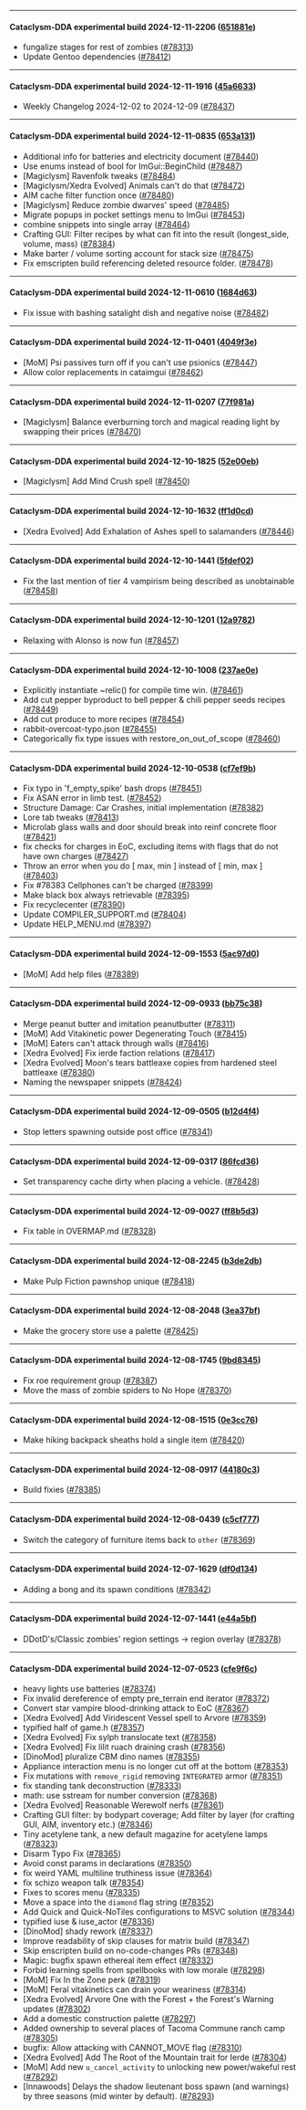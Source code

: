 
---

#### Cataclysm-DDA experimental build 2024-12-11-2206 ([651881e](https://github.com/CleverRaven/Cataclysm-DDA/releases/tag/cdda-experimental-2024-12-11-2206))

* fungalize stages for rest of zombies ([#78313](https://github.com/CleverRaven/Cataclysm-DDA/pull/78313))
* Update Gentoo dependencies ([#78412](https://github.com/CleverRaven/Cataclysm-DDA/pull/78412))

---

#### Cataclysm-DDA experimental build 2024-12-11-1916 ([45a6633](https://github.com/CleverRaven/Cataclysm-DDA/releases/tag/cdda-experimental-2024-12-11-1916))

* Weekly Changelog 2024-12-02 to 2024-12-09 ([#78437](https://github.com/CleverRaven/Cataclysm-DDA/pull/78437))

---

#### Cataclysm-DDA experimental build 2024-12-11-0835 ([653a131](https://github.com/CleverRaven/Cataclysm-DDA/releases/tag/cdda-experimental-2024-12-11-0835))

* Additional info for batteries and electricity document ([#78440](https://github.com/CleverRaven/Cataclysm-DDA/pull/78440))
* Use enums instead of bool for ImGui::BeginChild ([#78487](https://github.com/CleverRaven/Cataclysm-DDA/pull/78487))
* [Magiclysm] Ravenfolk tweaks ([#78484](https://github.com/CleverRaven/Cataclysm-DDA/pull/78484))
* [Magiclysm/Xedra Evolved] Animals can't do that ([#78472](https://github.com/CleverRaven/Cataclysm-DDA/pull/78472))
* AIM cache filter function once ([#78480](https://github.com/CleverRaven/Cataclysm-DDA/pull/78480))
* [Magiclysm] Reduce zombie dwarves' speed ([#78485](https://github.com/CleverRaven/Cataclysm-DDA/pull/78485))
* Migrate popups in pocket settings menu to ImGui ([#78453](https://github.com/CleverRaven/Cataclysm-DDA/pull/78453))
* combine snippets into single array ([#78464](https://github.com/CleverRaven/Cataclysm-DDA/pull/78464))
* Crafting GUI: Filter recipes by what can fit into the result (longest_side, volume, mass) ([#78384](https://github.com/CleverRaven/Cataclysm-DDA/pull/78384))
* Make barter / volume sorting account for stack size ([#78475](https://github.com/CleverRaven/Cataclysm-DDA/pull/78475))
* Fix emscripten build referencing deleted resource folder. ([#78478](https://github.com/CleverRaven/Cataclysm-DDA/pull/78478))

---

#### Cataclysm-DDA experimental build 2024-12-11-0610 ([1684d63](https://github.com/CleverRaven/Cataclysm-DDA/releases/tag/cdda-experimental-2024-12-11-0610))

* Fix issue with bashing satalight dish and negative noise ([#78482](https://github.com/CleverRaven/Cataclysm-DDA/pull/78482))

---

#### Cataclysm-DDA experimental build 2024-12-11-0401 ([4049f3e](https://github.com/CleverRaven/Cataclysm-DDA/releases/tag/cdda-experimental-2024-12-11-0401))

* [MoM] Psi passives turn off if you can't use psionics ([#78447](https://github.com/CleverRaven/Cataclysm-DDA/pull/78447))
* Allow color replacements in cataimgui ([#78462](https://github.com/CleverRaven/Cataclysm-DDA/pull/78462))

---

#### Cataclysm-DDA experimental build 2024-12-11-0207 ([77f981a](https://github.com/CleverRaven/Cataclysm-DDA/releases/tag/cdda-experimental-2024-12-11-0207))

* [Magiclysm] Balance everburning torch and magical reading light by swapping their prices ([#78470](https://github.com/CleverRaven/Cataclysm-DDA/pull/78470))

---

#### Cataclysm-DDA experimental build 2024-12-10-1825 ([52e00eb](https://github.com/CleverRaven/Cataclysm-DDA/releases/tag/cdda-experimental-2024-12-10-1825))

* [Magiclysm] Add Mind Crush spell ([#78450](https://github.com/CleverRaven/Cataclysm-DDA/pull/78450))

---

#### Cataclysm-DDA experimental build 2024-12-10-1632 ([ff1d0cd](https://github.com/CleverRaven/Cataclysm-DDA/releases/tag/cdda-experimental-2024-12-10-1632))

* [Xedra Evolved] Add Exhalation of Ashes spell to salamanders ([#78446](https://github.com/CleverRaven/Cataclysm-DDA/pull/78446))

---

#### Cataclysm-DDA experimental build 2024-12-10-1441 ([5fdef02](https://github.com/CleverRaven/Cataclysm-DDA/releases/tag/cdda-experimental-2024-12-10-1441))

* Fix the last mention of tier 4 vampirism being described as unobtainable ([#78458](https://github.com/CleverRaven/Cataclysm-DDA/pull/78458))

---

#### Cataclysm-DDA experimental build 2024-12-10-1201 ([12a9782](https://github.com/CleverRaven/Cataclysm-DDA/releases/tag/cdda-experimental-2024-12-10-1201))

* Relaxing with Alonso is now fun ([#78457](https://github.com/CleverRaven/Cataclysm-DDA/pull/78457))

---

#### Cataclysm-DDA experimental build 2024-12-10-1008 ([237ae0e](https://github.com/CleverRaven/Cataclysm-DDA/releases/tag/cdda-experimental-2024-12-10-1008))

* Explicitly instantiate ~relic() for compile time win. ([#78461](https://github.com/CleverRaven/Cataclysm-DDA/pull/78461))
* Add cut pepper byproduct to bell pepper & chili pepper seeds recipes ([#78449](https://github.com/CleverRaven/Cataclysm-DDA/pull/78449))
* Add cut produce to more recipes ([#78454](https://github.com/CleverRaven/Cataclysm-DDA/pull/78454))
* rabbit-overcoat-typo.json ([#78455](https://github.com/CleverRaven/Cataclysm-DDA/pull/78455))
* Categorically fix type issues with restore_on_out_of_scope ([#78460](https://github.com/CleverRaven/Cataclysm-DDA/pull/78460))

---

#### Cataclysm-DDA experimental build 2024-12-10-0538 ([cf7ef9b](https://github.com/CleverRaven/Cataclysm-DDA/releases/tag/cdda-experimental-2024-12-10-0538))

* Fix typo in 'f_empty_spike' bash drops ([#78451](https://github.com/CleverRaven/Cataclysm-DDA/pull/78451))
* Fix ASAN error in limb test. ([#78452](https://github.com/CleverRaven/Cataclysm-DDA/pull/78452))
* Structure Damage: Car Crashes, initial implementation ([#78382](https://github.com/CleverRaven/Cataclysm-DDA/pull/78382))
* Lore tab tweaks ([#78413](https://github.com/CleverRaven/Cataclysm-DDA/pull/78413))
* Microlab glass walls and door should break into reinf concrete floor ([#78421](https://github.com/CleverRaven/Cataclysm-DDA/pull/78421))
* fix checks for charges in EoC, excluding items with flags that do not have own charges ([#78427](https://github.com/CleverRaven/Cataclysm-DDA/pull/78427))
* Throw an error when you do [ max, min ] instead of [ min, max ] ([#78403](https://github.com/CleverRaven/Cataclysm-DDA/pull/78403))
* Fix #78383 Cellphones can't be charged ([#78399](https://github.com/CleverRaven/Cataclysm-DDA/pull/78399))
* Make black box always retrievable ([#78395](https://github.com/CleverRaven/Cataclysm-DDA/pull/78395))
* Fix recyclecenter ([#78390](https://github.com/CleverRaven/Cataclysm-DDA/pull/78390))
* Update COMPILER_SUPPORT.md ([#78404](https://github.com/CleverRaven/Cataclysm-DDA/pull/78404))
* Update HELP_MENU.md ([#78397](https://github.com/CleverRaven/Cataclysm-DDA/pull/78397))

---

#### Cataclysm-DDA experimental build 2024-12-09-1553 ([5ac97d0](https://github.com/CleverRaven/Cataclysm-DDA/releases/tag/cdda-experimental-2024-12-09-1553))

* [MoM] Add help files ([#78389](https://github.com/CleverRaven/Cataclysm-DDA/pull/78389))

---

#### Cataclysm-DDA experimental build 2024-12-09-0933 ([bb75c38](https://github.com/CleverRaven/Cataclysm-DDA/releases/tag/cdda-experimental-2024-12-09-0933))

* Merge peanut butter and imitation peanutbutter ([#78311](https://github.com/CleverRaven/Cataclysm-DDA/pull/78311))
* [MoM] Add Vitakinetic power Degenerating Touch ([#78415](https://github.com/CleverRaven/Cataclysm-DDA/pull/78415))
* [MoM] Eaters can't attack through walls ([#78416](https://github.com/CleverRaven/Cataclysm-DDA/pull/78416))
* [Xedra Evolved] Fix ierde faction relations ([#78417](https://github.com/CleverRaven/Cataclysm-DDA/pull/78417))
* [Xedra Evolved] Moon's tears battleaxe copies from hardened steel battleaxe ([#78380](https://github.com/CleverRaven/Cataclysm-DDA/pull/78380))
* Naming the newspaper snippets ([#78424](https://github.com/CleverRaven/Cataclysm-DDA/pull/78424))

---

#### Cataclysm-DDA experimental build 2024-12-09-0505 ([b12d4f4](https://github.com/CleverRaven/Cataclysm-DDA/releases/tag/cdda-experimental-2024-12-09-0505))

* Stop letters spawning outside post office ([#78341](https://github.com/CleverRaven/Cataclysm-DDA/pull/78341))

---

#### Cataclysm-DDA experimental build 2024-12-09-0317 ([86fcd36](https://github.com/CleverRaven/Cataclysm-DDA/releases/tag/cdda-experimental-2024-12-09-0317))

* Set transparency cache dirty when placing a vehicle. ([#78428](https://github.com/CleverRaven/Cataclysm-DDA/pull/78428))

---

#### Cataclysm-DDA experimental build 2024-12-09-0027 ([ff8b5d3](https://github.com/CleverRaven/Cataclysm-DDA/releases/tag/cdda-experimental-2024-12-09-0027))

* Fix table in OVERMAP.md ([#78328](https://github.com/CleverRaven/Cataclysm-DDA/pull/78328))

---

#### Cataclysm-DDA experimental build 2024-12-08-2245 ([b3de2db](https://github.com/CleverRaven/Cataclysm-DDA/releases/tag/cdda-experimental-2024-12-08-2245))

* Make Pulp Fiction pawnshop unique ([#78418](https://github.com/CleverRaven/Cataclysm-DDA/pull/78418))

---

#### Cataclysm-DDA experimental build 2024-12-08-2048 ([3ea37bf](https://github.com/CleverRaven/Cataclysm-DDA/releases/tag/cdda-experimental-2024-12-08-2048))

* Make the grocery store use a palette ([#78425](https://github.com/CleverRaven/Cataclysm-DDA/pull/78425))

---

#### Cataclysm-DDA experimental build 2024-12-08-1745 ([9bd8345](https://github.com/CleverRaven/Cataclysm-DDA/releases/tag/cdda-experimental-2024-12-08-1745))

* Fix roe requirement group ([#78387](https://github.com/CleverRaven/Cataclysm-DDA/pull/78387))
* Move the mass of zombie spiders to No Hope ([#78370](https://github.com/CleverRaven/Cataclysm-DDA/pull/78370))

---

#### Cataclysm-DDA experimental build 2024-12-08-1515 ([0e3cc76](https://github.com/CleverRaven/Cataclysm-DDA/releases/tag/cdda-experimental-2024-12-08-1515))

* Make hiking backpack sheaths hold a single item ([#78420](https://github.com/CleverRaven/Cataclysm-DDA/pull/78420))

---

#### Cataclysm-DDA experimental build 2024-12-08-0917 ([44180c3](https://github.com/CleverRaven/Cataclysm-DDA/releases/tag/cdda-experimental-2024-12-08-0917))

* Build fixies ([#78385](https://github.com/CleverRaven/Cataclysm-DDA/pull/78385))

---

#### Cataclysm-DDA experimental build 2024-12-08-0439 ([c5cf777](https://github.com/CleverRaven/Cataclysm-DDA/releases/tag/cdda-experimental-2024-12-08-0439))

* Switch the category of furniture items back to ``other`` ([#78369](https://github.com/CleverRaven/Cataclysm-DDA/pull/78369))

---

#### Cataclysm-DDA experimental build 2024-12-07-1629 ([df0d134](https://github.com/CleverRaven/Cataclysm-DDA/releases/tag/cdda-experimental-2024-12-07-1629))

* Adding a bong and its spawn conditions ([#78342](https://github.com/CleverRaven/Cataclysm-DDA/pull/78342))

---

#### Cataclysm-DDA experimental build 2024-12-07-1441 ([e44a5bf](https://github.com/CleverRaven/Cataclysm-DDA/releases/tag/cdda-experimental-2024-12-07-1441))

* DDotD's/Classic zombies' region settings -> region overlay ([#78378](https://github.com/CleverRaven/Cataclysm-DDA/pull/78378))

---

#### Cataclysm-DDA experimental build 2024-12-07-0523 ([cfe9f6c](https://github.com/CleverRaven/Cataclysm-DDA/releases/tag/cdda-experimental-2024-12-07-0523))

* heavy lights use batteries ([#78374](https://github.com/CleverRaven/Cataclysm-DDA/pull/78374))
* Fix invalid dereference of empty pre_terrain end iterator ([#78372](https://github.com/CleverRaven/Cataclysm-DDA/pull/78372))
* Convert star vampire blood-drinking attack to EoC ([#78367](https://github.com/CleverRaven/Cataclysm-DDA/pull/78367))
* [Xedra Evolved] Add Viridescent Vessel spell to Arvore ([#78359](https://github.com/CleverRaven/Cataclysm-DDA/pull/78359))
* typified half of game.h ([#78357](https://github.com/CleverRaven/Cataclysm-DDA/pull/78357))
* [Xedra Evolved] Fix sylph translocate text ([#78358](https://github.com/CleverRaven/Cataclysm-DDA/pull/78358))
* [Xedra Evolved] Fix lilit ruach draining crash ([#78356](https://github.com/CleverRaven/Cataclysm-DDA/pull/78356))
* [DinoMod] pluralize CBM dino names ([#78355](https://github.com/CleverRaven/Cataclysm-DDA/pull/78355))
* Appliance interaction menu is no longer cut off at the bottom ([#78353](https://github.com/CleverRaven/Cataclysm-DDA/pull/78353))
* Fix mutations with `remove_rigid` removing `INTEGRATED` armor ([#78351](https://github.com/CleverRaven/Cataclysm-DDA/pull/78351))
* fix standing tank deconstruction ([#78333](https://github.com/CleverRaven/Cataclysm-DDA/pull/78333))
* math: use sstream for number conversion ([#78368](https://github.com/CleverRaven/Cataclysm-DDA/pull/78368))
* [Xedra Evolved] Reasonable Werewolf nerfs ([#78361](https://github.com/CleverRaven/Cataclysm-DDA/pull/78361))
* Crafting GUI filter: by bodypart coverage; Add filter by layer (for crafting GUI, AIM, inventory etc.) ([#78346](https://github.com/CleverRaven/Cataclysm-DDA/pull/78346))
* Tiny acetylene tank, a new default magazine for acetylene lamps ([#78323](https://github.com/CleverRaven/Cataclysm-DDA/pull/78323))
* Disarm Typo Fix ([#78365](https://github.com/CleverRaven/Cataclysm-DDA/pull/78365))
* Avoid const params in declarations ([#78350](https://github.com/CleverRaven/Cataclysm-DDA/pull/78350))
* fix weird YAML multiline truthiness issue ([#78364](https://github.com/CleverRaven/Cataclysm-DDA/pull/78364))
* fix schizo weapon talk ([#78354](https://github.com/CleverRaven/Cataclysm-DDA/pull/78354))
* Fixes to scores menu ([#78335](https://github.com/CleverRaven/Cataclysm-DDA/pull/78335))
* Move a space into the `diamond` flag string ([#78352](https://github.com/CleverRaven/Cataclysm-DDA/pull/78352))
* Add Quick and Quick-NoTiles configurations to MSVC solution ([#78344](https://github.com/CleverRaven/Cataclysm-DDA/pull/78344))
* typified iuse & iuse_actor ([#78336](https://github.com/CleverRaven/Cataclysm-DDA/pull/78336))
* [DinoMod] shady rework ([#78337](https://github.com/CleverRaven/Cataclysm-DDA/pull/78337))
* Improve readability of skip clauses for matrix build ([#78347](https://github.com/CleverRaven/Cataclysm-DDA/pull/78347))
* Skip enscripten build on no-code-changes PRs ([#78348](https://github.com/CleverRaven/Cataclysm-DDA/pull/78348))
* Magic: bugfix spawn ethereal item effect ([#78332](https://github.com/CleverRaven/Cataclysm-DDA/pull/78332))
* Forbid learning spells from spellbooks with low morale ([#78298](https://github.com/CleverRaven/Cataclysm-DDA/pull/78298))
* [MoM] Fix In the Zone perk ([#78319](https://github.com/CleverRaven/Cataclysm-DDA/pull/78319))
* [MoM] Feral vitakinetics can drain your weariness ([#78314](https://github.com/CleverRaven/Cataclysm-DDA/pull/78314))
* [Xedra Evolved] Arvore One with the Forest + the Forest's Warning updates ([#78302](https://github.com/CleverRaven/Cataclysm-DDA/pull/78302))
* Add a domestic construction palette ([#78297](https://github.com/CleverRaven/Cataclysm-DDA/pull/78297))
* Added ownership to several places of Tacoma Commune ranch camp ([#78305](https://github.com/CleverRaven/Cataclysm-DDA/pull/78305))
* bugfix: Allow attacking with CANNOT_MOVE flag ([#78310](https://github.com/CleverRaven/Cataclysm-DDA/pull/78310))
* [Xedra Evolved] Add The Root of the Mountain trait for Ierde ([#78304](https://github.com/CleverRaven/Cataclysm-DDA/pull/78304))
* [MoM] Add new `u_cancel_activity` to unlocking new power/wakeful rest ([#78292](https://github.com/CleverRaven/Cataclysm-DDA/pull/78292))
* [Innawoods] Delays the shadow lieutenant boss spawn (and warnings) by three seasons (mid winter by default). ([#78293](https://github.com/CleverRaven/Cataclysm-DDA/pull/78293))
